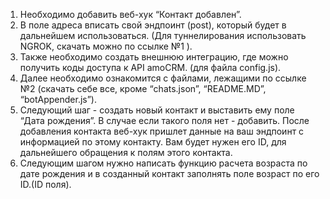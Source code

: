 
1) Необходимо добавить веб-хук  “Контакт добавлен”.
2) В поле адреса вписать свой эндпоинт (post), который будет в дальнейшем использоваться. (Для туннелирования использовать NGROK, скачать можно по ссылке №1 ).
3) Также необходимо создать внешнюю интеграцию, где можно получить коды доступа к API amoCRM. (для файла config.js).
4) Далее необходимо ознакомится с файлами, лежащими по ссылке №2 (скачать себе все, кроме “chats.json”, “README.MD”, “botAppender.js”).
5) Следующий шаг - создать новый контакт и выставить ему поле “Дата рождения”. В случае если такого поля нет - добавить. После добавления контакта веб-хук пришлет данные на ваш эндпоинт с информацией по этому контакту. Вам будет нужен его ID, для дальнейшего обращения к полям этого контакта.
6) Следующим шагом нужно написать функцию расчета возраста по дате рождения и в созданный контакт заполнять поле возраст по его ID.(ID поля).
